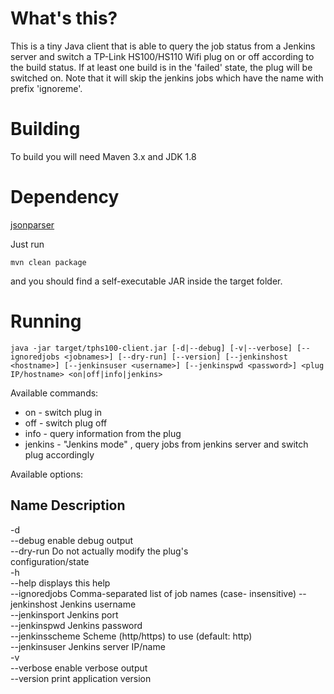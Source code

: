 # What's this?

This is a tiny Java client that is able to query the job status from a Jenkins server and switch a TP-Link HS100/HS110 Wifi plug on or off according to the build status. If at least one build is in the 'failed' state, the plug will be switched on.
Note that it will skip the jenkins jobs which have the name with prefix 'ignoreme'.

# Building

To build you will need Maven 3.x and JDK 1.8

# Dependency
[jsonparser](https://github.com/toby1984/jsonparser)

Just run
```
mvn clean package
```
and you should find a self-executable JAR inside the target folder.

# Running

```
java -jar target/tphs100-client.jar [-d|--debug] [-v|--verbose] [--ignoredjobs <jobnames>] [--dry-run] [--version] [--jenkinshost <hostname>] [--jenkinsuser <username>] [--jenkinspwd <password>] <plug IP/hostname> <on|off|info|jenkins>
```
Available commands:
* on - switch plug in
* off - switch plug off
* info - query information from the plug
* jenkins - "Jenkins mode" , query jobs from jenkins server and switch plug accordingly

Available options:

Name           Description           
------
-d                                                   
--debug          enable debug output                 
--dry-run        Do not actually modify the plug's   
                   configuration/state               
-h                                                   
--help           displays this help    
--ignoredjobs    Comma-separated list of job names (case-
                 insensitive)
--jenkinshost    Jenkins username                    
--jenkinsport    Jenkins port                        
--jenkinspwd     Jenkins password                    
--jenkinsscheme  Scheme (http/https) to use (default:
                   http)                             
--jenkinsuser    Jenkins server IP/name              
-v                                                   
--verbose        enable verbose output               
--version        print application version 
